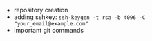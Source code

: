 - repository creation
- adding sshkey: `ssh-keygen -t rsa -b 4096 -C "your_email@example.com"`
- important git commands
